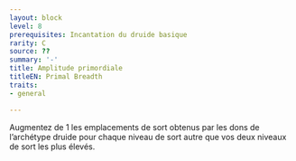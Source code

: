 ```yaml
---
layout: block
level: 8
prerequisites: Incantation du druide basique
rarity: C
source: ??
summary: '-'
title: Amplitude primordiale
titleEN: Primal Breadth
traits:
- general

---
```


<p>Augmentez de 1 les emplacements de sort obtenus par les dons de l’archétype druide pour chaque niveau de sort autre que vos deux niveaux de sort les plus élevés.</p>